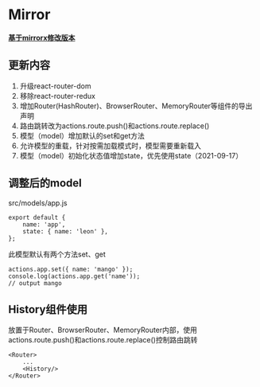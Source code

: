 # Mirror

**[基于mirrorx修改版本](https://github.com/mirrorjs/mirror)**

## 更新内容

1. 升级react-router-dom
2. 移除react-router-redux
3. 增加Router(HashRouter)、BrowserRouter、MemoryRouter等组件的导出声明
4. 路由跳转改为actions.route.push()和actions.route.replace()
5. 模型（model）增加默认的set和get方法
6. 允许模型的重载，针对按需加载模式时，模型需要重新载入
7. 模型（model）初始化状态值增加state，优先使用state（2021-09-17）

## 调整后的model

src/models/app.js
```
export default {
    name: 'app',
    state: { name: 'leon' },
};
```

此模型默认有两个方法set、get
```
actions.app.set({ name: 'mango' });
console.log(actions.app.get('name'));
// output mango
```

## History组件使用

放置于Router、BrowserRouter、MemoryRouter内部，使用actions.route.push()和actions.route.replace()控制路由跳转

```
<Router>
    ...
    <History/>
</Router>
```